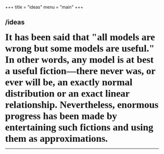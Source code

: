 +++
title = "ideas"
menu = "main"
+++

## /ideas

<div id="progress">
<script>
let now = new Date();
let startOfYear = new Date(now.getFullYear(), 0, 1);
let endOfYear = new Date(now.getFullYear(), 11, 31);
let totalDays = Math.round((endOfYear - startOfYear) / (1000 * 60 * 60 * 24));
let passedDays = Math.round((now - startOfYear) / (1000 * 60 * 60 * 24));
let percentage = Math.round((passedDays / totalDays) * 100);
let progressBar = "";
for (var i = 0; i < 50; i++) {
    if (i < percentage / 2) {
        progressBar += "■";
    } else {
        progressBar += "□";
    }
}
document.getElementById('progress').innerText = "year progress: " + progressBar + " " + percentage + "%";
</script>
</div>

<strong style="font-family:Wavefont;font-size:24pt">
It has been said that "all models are wrong but some models are useful." In other words, any model is at best a useful fiction—there never was, or ever will be, an exactly normal distribution or an exact linear relationship. Nevertheless, enormous progress has been made by entertaining such fictions and using them as approximations.</strong>

***

